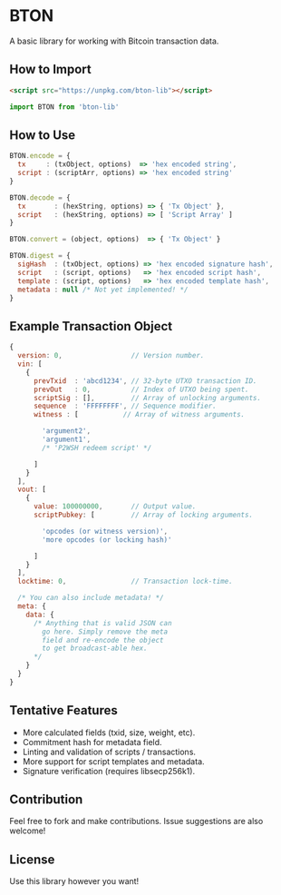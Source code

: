 # BTON
A basic library for working with Bitcoin transaction data.

## How to Import
```html
<script src="https://unpkg.com/bton-lib"></script>
```
```js
import BTON from 'bton-lib'
```

## How to Use
```js
BTON.encode = {
  tx     : (txObject, options)  => 'hex encoded string',
  script : (scriptArr, options) => 'hex encoded string'
}

BTON.decode = {
  tx       : (hexString, options) => { 'Tx Object' },
  script   : (hexString, options) => [ 'Script Array' ]
}

BTON.convert = (object, options)  => { 'Tx Object' }

BTON.digest = {
  sigHash  : (txObject, options) => 'hex encoded signature hash',
  script   : (script, options)   => 'hex encoded script hash',
  template : (script, options)   => 'hex encoded template hash',
  metadata : null /* Not yet implemented! */
}
```

## Example Transaction Object
```js
{
  version: 0,                 // Version number.
  vin: [
    {
      prevTxid  : 'abcd1234', // 32-byte UTXO transaction ID.
      prevOut   : 0,          // Index of UTXO being spent.
      scriptSig : [],         // Array of unlocking arguments.
      sequence  : 'FFFFFFFF', // Sequence modifier.
      witness : [           // Array of witness arguments.

        'argument2',
        'argument1',
        /* 'P2WSH redeem script' */

      ]
    }
  ],
  vout: [
    {
      value: 100000000,       // Output value.
      scriptPubkey: [         // Array of locking arguments.

        'opcodes (or witness version)',
        'more opcodes (or locking hash)'

      ]
    }
  ],
  locktime: 0,                // Transaction lock-time.

  /* You can also include metadata! */
  meta: {
    data: {
      /* Anything that is valid JSON can 
        go here. Simply remove the meta 
        field and re-encode the object 
        to get broadcast-able hex.
      */
    }
  }
}
```

## Tentative Features
* More calculated fields (txid, size, weight, etc).
* Commitment hash for metadata field.
* Linting and validation of scripts / transactions.
* More support for script templates and metadata.
* Signature verification (requires libsecp256k1).

## Contribution
Feel free to fork and make contributions. Issue suggestions are also welcome!

## License
Use this library however you want!
